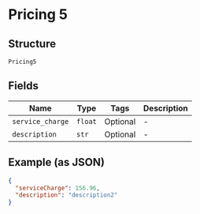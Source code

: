 
# Pricing 5

## Structure

`Pricing5`

## Fields

| Name | Type | Tags | Description |
|  --- | --- | --- | --- |
| `service_charge` | `float` | Optional | - |
| `description` | `str` | Optional | - |

## Example (as JSON)

```json
{
  "serviceCharge": 156.96,
  "description": "description2"
}
```

